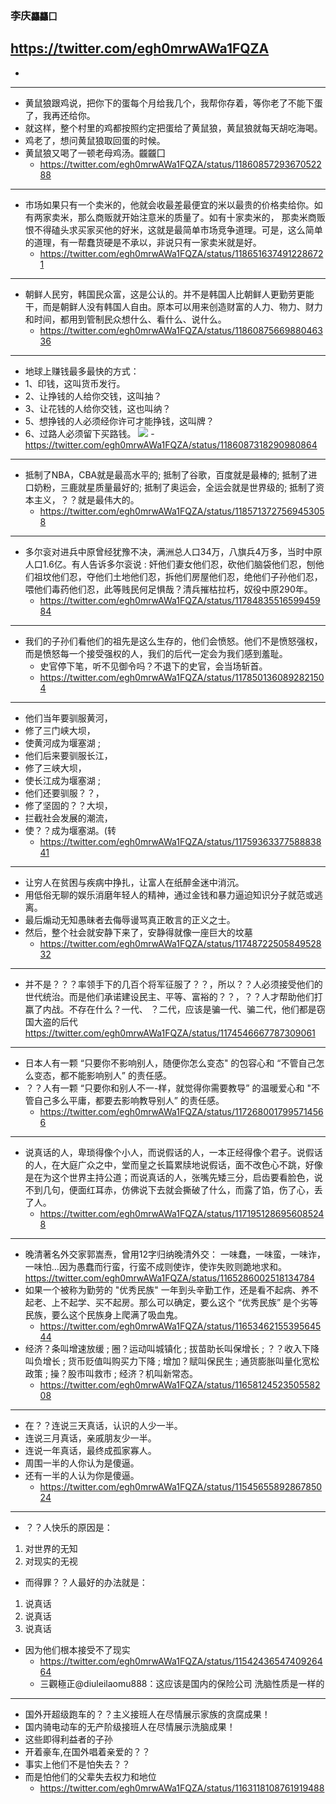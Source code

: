 ### 李庆`龘龘囗`
https://twitter.com/egh0mrwAWa1FQZA
![]()
-
  -
---
- 黄鼠狼跟鸡说，把你下的蛋每个月给我几个，我帮你存着，等你老了不能下蛋了，我再还给你。
- 就这样，整个村里的鸡都按照约定把蛋给了黄鼠狼，黄鼠狼就每天胡吃海喝。
- 鸡老了，想问黄鼠狼取回蛋的时候。
- 黄鼠狼又喝了一顿老母鸡汤。龖龖囗
  - https://twitter.com/egh0mrwAWa1FQZA/status/1186085729367052288
---
- 市场如果只有一个卖米的，他就会收最差最便宜的米以最贵的价格卖给你。如有两家卖米，那么商贩就开始注意米的质量了。如有十家卖米的， 那卖米商贩恨不得磕头求买家买他的好米，这就是最简单市场竞争道理。可是，这么简单的道理，有一帮蠢货硬是不承以，非说只有一家卖米就是好。
  - https://twitter.com/egh0mrwAWa1FQZA/status/1186516374912286721
---
- 朝鲜人民穷，韩国民众富，这是公认的。并不是韩国人比朝鲜人更勤劳更能干，而是朝鲜人没有韩国人自由。原本可以用来创造财富的人力、物力、财力和时间，都用到管制民众想什么、看什么、说什么。
  - https://twitter.com/egh0mrwAWa1FQZA/status/1186087566988046336
---
- 地球上赚钱最多最快的方式：
- 1、印钱，这叫货币发行。
- 2、让挣钱的人给你交钱，这叫抽？
- 3、让花钱的人给你交钱，这也叫纳？
- 5、想挣钱的人必须经你许可才能挣钱，这叫牌？
- 6、过路人必须留下买路钱。
![](https://pbs.twimg.com/media/EHXUIO6VAAEjZeI?format=jpg)
  -https://twitter.com/egh0mrwAWa1FQZA/status/1186087318290980864
---
- 抵制了NBA，CBA就是最高水平的; 抵制了谷歌，百度就是最棒的; 抵制了进口奶粉，三鹿就星质量最好的; 抵制了奥运会，全运会就是世界级的; 抵制了资本主义，？？就是最伟大的。
  - https://twitter.com/egh0mrwAWa1FQZA/status/1185713727569453058
---
- 多尔衮对进兵中原曾经犹豫不决，满洲总人口34万，八旗兵4万多，当时中原人口1.6亿。有人告诉多尔衮说 : 奸他们妻女他们忍，砍他们脑袋他们忍，刨他们祖坟他们忍，夺他们土地他们忍，拆他们房屋他们忍，绝他们子孙他们忍，喂他们毒药他们忍，此等贱民何足惧哉？清兵摧枯拉朽，奴役中原290年。
  - https://twitter.com/egh0mrwAWa1FQZA/status/1178483551659945984
---
- 我们的子孙们看他们的祖先是这么生存的，他们会愤怒。他们不是愤怒强权，而是愤怒每一个接受强权的人，我们的后代一定会为我们感到羞耻。
  - 史官停下笔，听不见御令吗？不退下的史官，会当场斩首。
  - https://twitter.com/egh0mrwAWa1FQZA/status/1178501360892821504
---
- 他们当年要驯服黄河，
- 修了三门峡大坝，
- 使黄河成为堰塞湖 ;
- 他们后来要驯服长江，
- 修了三峡大坝，
- 使长江成为堰塞湖 ;
- 他们还要驯服？？，
- 修了坚固的？？大坝，
- 拦截社会发展的潮流，
- 使？？成为堰塞湖。(转
  - https://twitter.com/egh0mrwAWa1FQZA/status/1175936337758883841
---
- 让穷人在贫困与疾病中挣扎，让富人在纸醉金迷中消沉。
- 用低俗无聊的娱乐消磨年轻人的精神，通过金钱和暴力逼迫知识分子就范或逃离。
- 最后煽动无知愚昧者去侮辱谩骂真正敢言的正义之士。
- 然后，整个社会就安静下来了，安静得就像一座巨大的坟墓
  - https://twitter.com/egh0mrwAWa1FQZA/status/1174872250584952832
---
- 并不是？？？率领手下的几百个将军征服了？？，所以？？人必须接受他们的世代统治。而是他们承诺建设民主、平等、富裕的？？，？？人才帮助他们打赢了内战。不存在什么？一代、
？二代，应该是骗一代、骗二代，他们都是窃国大盗的后代
https://twitter.com/egh0mrwAWa1FQZA/status/1174546667787309061
---
- 日本人有一颗 “只要你不影响别人，随便你怎么变态" 的包容心和 “不管自己怎么变态，都不能影响别人” 的责任感。
- ？？人有一颗 “只要你和别人不一-样，就觉得你需要教导” 的温暖爱心和 "不管自己多么平庸，都要去影响教导别人” 的责任感。
  - https://twitter.com/egh0mrwAWa1FQZA/status/1172680017995714566
---
- 说真话的人，卑琐得像个小人，而说假话的人，一本正经得像个君子。说假话的人，在大庭广众之中，堂而皇之长篇累牍地说假话，面不改色心不跳，好像是在为这个世界主持公道；而说真话的人，张嘴先矮三分，启齿要看脸色，说不到几句，便面红耳赤，仿佛说下去就会撕破了什么，而露了馅，伤了心，丢了人。
  - https://twitter.com/egh0mrwAWa1FQZA/status/1171951286956085248
---
- 晚清著名外交家郭嵩焘，曾用12字归纳晚清外交： 一味蠢，一味蛮，一味诈，一味怕…因为愚蠢而行蛮，行蛮不成则使诈，使诈失败则跪地求和。
  https://twitter.com/egh0mrwAWa1FQZA/status/1165286002518134784
- 如果一个被称为勤劳的 "优秀民族" 一年到头辛勤工作，还是看不起病、养不起老、上不起学、买不起房。那么可以确定，要么这个 “优秀民族” 是个劣等民族，要么这个民族身上爬满了吸血鬼。
  - https://twitter.com/egh0mrwAWa1FQZA/status/1165346215539564544
- 经济？条叫增速放缓 ; 圈？运动叫城镇化 ; 拔苗助长叫保增长 ; ？？收入下降叫负增长 ; 货币贬值叫购买力下降 ; 增加？赋叫保民生 ; 通货膨胀叫量化宽松政策 ; 操？股市叫救市 ; 经济？机叫新常态。
  - https://twitter.com/egh0mrwAWa1FQZA/status/1165812452350558208
---
- 在？？连说三天真话，认识的人少一半。
- 连说三月真话，亲戚朋友少一半。
- 连说一年真话，最终成孤家寡人。
- 周围一半的人你认为是傻逼。
- 还有一半的人认为你是傻逼。
  - https://twitter.com/egh0mrwAWa1FQZA/status/1154565589286785024
---
- ？？人快乐的原因是：
1. 对世界的无知
2. 对现实的无视
- 而得罪？？人最好的办法就是：
1. 说真话
2. 说真话
3. 说真话
- 因为他们根本接受不了现实
  - https://twitter.com/egh0mrwAWa1FQZA/status/1154243654740926464
  - 三觀極正@diuleilaomu888：这应该是国内的保险公司  洗脑性质是一样的
---
- 国外开超级跑车的？？主义接班人在尽情展示家族的贪腐成果！
- 国内骑电动车的无产阶级接班人在尽情展示洗脑成果！
- 这些即得利益者的子孙
- 开着豪车,在国外唱着亲爱的？？
- 事实上他们不是怕失去？？
- 而是怕他们的父辈失去权力和地位
  - https://twitter.com/egh0mrwAWa1FQZA/status/1163118108761919488
